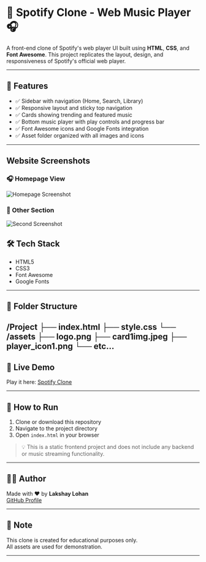 # 🎵 Spotify Clone - Web Music Player 🎧

A front-end clone of Spotify's web player UI built using **HTML**, **CSS**, and **Font Awesome**. This project replicates the layout, design, and responsiveness of Spotify's official web player.

---

## 📌 Features

- ✅ Sidebar with navigation (Home, Search, Library)
- ✅ Responsive layout and sticky top navigation
- ✅ Cards showing trending and featured music
- ✅ Bottom music player with play controls and progress bar
- ✅ Font Awesome icons and Google Fonts integration
- ✅ Asset folder organized with all images and icons

---

## Website Screenshots

### 🎧 Homepage View
![Homepage Screenshot](assets/webImg1.png)

### 📱 Other Section
![Second Screenshot](assets/webImg2.png)


## 🛠️ Tech Stack

- HTML5  
- CSS3  
- Font Awesome  
- Google Fonts  

---

## 📂 Folder Structure

/Project
├── index.html
├── style.css
└── /assets
    ├── logo.png
    ├── card1img.jpeg
    ├── player_icon1.png
    └── etc...
---

## 🚀 Live Demo

Play it here: [Spotify Clone](https://lakshaylohan.github.io/Music-Web-Clone/)

---

## 🚀 How to Run

1. Clone or download this repository
2. Navigate to the project directory
3. Open `index.html` in your browser

> 💡 This is a static frontend project and does not include any backend or music streaming functionality.

---

## 🙋‍♀️ Author

Made with ❤️ by **Lakshay Lohan**  
[GitHub Profile](https://github.com/LakshayLohan
)

---

## 📌 Note

This clone is created for educational purposes only.  
All assets are used for demonstration.

---
